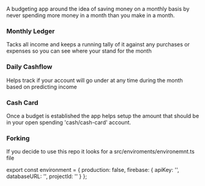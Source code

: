 A budgeting app around the idea of saving money on a monthly basis by never spending more money
in a month than you make in a month.

### Monthly Ledger
Tacks all income and keeps a running tally of it against any purchases or expenses
so you can see where your stand for the month
### Daily Cashflow
Helps track if your account will go under at any time during the month
based on predicting income
### Cash Card
Once a budget is established the app helps setup the amount that should be in your open
spending 'cash/cash-card' account.

### Forking
If you decide to use this repo it looks for a src/enviroments/environemnt.ts file

export const environment = {
  production: false,
  firebase: {
    apiKey: '<api-key>',
    databaseURL: '<firebase-database-url>',
    projectId: '<firebase-project-id>'
  }
};
